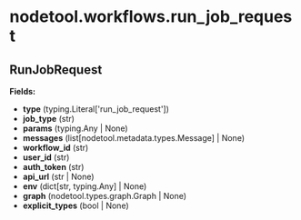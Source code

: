 # nodetool.workflows.run_job_request

## RunJobRequest

**Fields:**
- **type** (typing.Literal['run_job_request'])
- **job_type** (str)
- **params** (typing.Any | None)
- **messages** (list[nodetool.metadata.types.Message] | None)
- **workflow_id** (str)
- **user_id** (str)
- **auth_token** (str)
- **api_url** (str | None)
- **env** (dict[str, typing.Any] | None)
- **graph** (nodetool.types.graph.Graph | None)
- **explicit_types** (bool | None)


